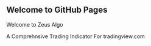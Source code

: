 ## Welcome to GitHub Pages
Welcome to Zeus Algo

A Comprehnsive Trading Indicator For tradingview.com
